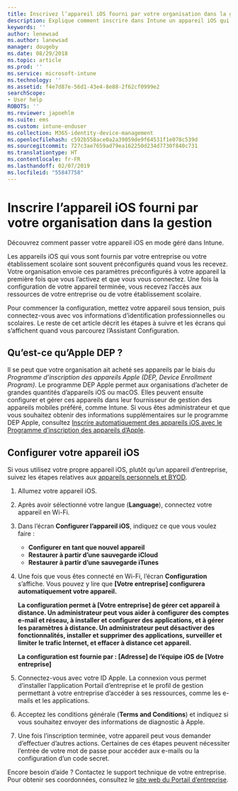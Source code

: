 ```yaml
---
title: Inscrivez l’appareil iOS fourni par votre organisation dans la gestion. | Microsoft Docs
description: Explique comment inscrire dans Intune un appareil iOS qui a été acheté et fourni par votre organisation.
keywords: ''
author: lenewsad
ms.author: lanewsad
manager: dougeby
ms.date: 08/29/2018
ms.topic: article
ms.prod: ''
ms.service: microsoft-intune
ms.technology: ''
ms.assetid: f4e7d87e-56d1-43e4-8e88-2f62cf0999e2
searchScope:
- User help
ROBOTS: ''
ms.reviewer: japoehlm
ms.suite: ems
ms.custom: intune-enduser
ms.collection: M365-identity-device-management
ms.openlocfilehash: c592b558ace0a2a39059de9f64531f1e078c539d
ms.sourcegitcommit: 727c3ae7659ad79ea162250d234d7730f840c731
ms.translationtype: HT
ms.contentlocale: fr-FR
ms.lasthandoff: 02/07/2019
ms.locfileid: "55847758"
---
```

# <a name="enroll-your-organization-provided-ios-device-in-management"></a>Inscrire l’appareil iOS fourni par votre organisation dans la gestion

Découvrez comment passer votre appareil iOS en mode géré dans Intune.  

Les appareils iOS qui vous sont fournis par votre entreprise ou votre établissement scolaire sont souvent préconfigurés quand vous les recevez. Votre organisation envoie ces paramètres préconfigurés à votre appareil la première fois que vous l’activez et que vous vous connectez. Une fois la configuration de votre appareil terminée, vous recevez l’accès aux ressources de votre entreprise ou de votre établissement scolaire.  

Pour commencer la configuration, mettez votre appareil sous tension, puis connectez-vous avec vos informations d’identification professionnelles ou scolaires. Le reste de cet article décrit les étapes à suivre et les écrans qui s’affichent quand vous parcourez l’Assistant Configuration. 

## <a name="what-is-apple-dep"></a>Qu’est-ce qu’Apple DEP ?
Il se peut que votre organisation ait acheté ses appareils par le biais du *Programme d’inscription des appareils Apple (DEP, Device Enrollment Program)*. Le programme DEP Apple permet aux organisations d’acheter de grandes quantités d’appareils iOS ou macOS. Elles peuvent ensuite configurer et gérer ces appareils dans leur fournisseur de gestion des appareils mobiles préféré, comme Intune. Si vous êtes administrateur et que vous souhaitez obtenir des informations supplémentaires sur le programme DEP Apple, consultez [Inscrire automatiquement des appareils iOS avec le Programme d’inscription des appareils d’Apple](https://docs.microsoft.com/intune/device-enrollment-program-enroll-ios).  

## <a name="set-up-your-ios-device"></a>Configurer votre appareil iOS  
Si vous utilisez votre propre appareil iOS, plutôt qu’un appareil d’entreprise, suivez les étapes relatives aux [appareils personnels et BYOD](enroll-your-device-in-intune-ios.md).  

1. Allumez votre appareil iOS. 
2. Après avoir sélectionné votre langue (**Language**), connectez votre appareil en Wi-Fi.
3. Dans l’écran **Configurer l’appareil iOS**, indiquez ce que vous voulez faire : 
 
   - **Configurer en tant que nouvel appareil**
   - **Restaurer à partir d’une sauvegarde iCloud**
   - **Restaurer à partir d’une sauvegarde iTunes**

4. Une fois que vous êtes connecté en Wi-Fi, l’écran **Configuration** s’affiche. Vous pouvez y lire que **[Votre entreprise] configurera automatiquement votre appareil.**

   **La configuration permet à [Votre entreprise] de gérer cet appareil à distance. Un administrateur peut vous aider à configurer des comptes e-mail et réseau, à installer et configurer des applications, et à gérer les paramètres à distance. Un administrateur peut désactiver des fonctionnalités, installer et supprimer des applications, surveiller et limiter le trafic Internet, et effacer à distance cet appareil.**
 
   **La configuration est fournie par : [Adresse] de l’équipe iOS de [Votre entreprise]**

5. Connectez-vous avec votre ID Apple. La connexion vous permet d’installer l’application Portail d’entreprise et le profil de gestion permettant à votre entreprise d’accéder à ses ressources, comme les e-mails et les applications. 
6. Acceptez les conditions générale (**Terms and Conditions**) et indiquez si vous souhaitez envoyer des informations de diagnostic à Apple.
7. Une fois l’inscription terminée, votre appareil peut vous demander d’effectuer d’autres actions. Certaines de ces étapes peuvent nécessiter l’entrée de votre mot de passe pour accéder aux e-mails ou la configuration d’un code secret.

Encore besoin d’aide ? Contactez le support technique de votre entreprise. Pour obtenir ses coordonnées, consultez le [site web du Portail d’entreprise](https://go.microsoft.com/fwlink/?linkid=2010980).
